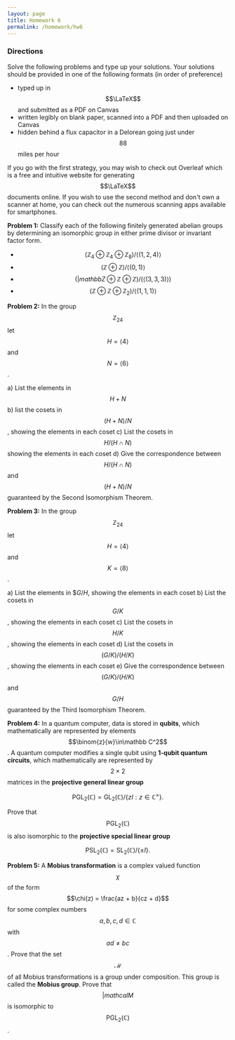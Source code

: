 ```yaml
---
layout: page
title: Homework 6
permalink: /homework/hw6
---
```


### Directions
Solve the following problems and type up your solutions.  Your solutions should be provided in one of the following formats (in order of preference)
* typed up in $$\LaTeX$$ and submitted as a PDF on Canvas
* written legibly on blank paper, scanned into a PDF and then uploaded on Canvas
* hidden behind a flux capacitor in a Delorean going just under $$88$$ miles per hour

If you go with the first strategy, you may wish to check out Overleaf which is a free and intuitive website for generating $$\LaTeX$$ documents online.
If you wish to use the second method and don't own a scanner at home, you can check out the numerous scanning apps available for smartphones.

**Problem 1:** Classify each of the following finitely generated abelian groups by determining an isomorphic group in either prime divisor or invariant factor form.
* $$(\mathbb Z_4\oplus\mathbb Z_4\oplus\mathbb Z_8)/\langle (1,2,4)\rangle$$
* $$(\mathbb Z\oplus\mathbb Z)/\langle (0,1)\rangle$$
* $$(|mathbb Z\oplus \mathbb Z\oplus \mathbb Z)/(\langle (3,3,3)\rangle)$$
* $$(\mathbb Z\oplus\mathbb Z\oplus \mathbb Z_2)/\langle(1,1,1)\rangle$$

**Problem 2:** In the group $$\mathbb Z_{24}$$ let $$H = \langle 4\rangle$$ and $$N = \langle 6\rangle$$.

a) List the elements in $$H+N$$
b) list the cosets in $$(H+N)/N$$, showing the elements in each coset
c) List the cosets in $$H/(H\cap N)$$ showing the elements in each coset
d) Give the correspondence between $$H/(H\cap N)$$ and $$(H+N)/N$$ guaranteed by the Second Isomorphism Theorem.

**Problem 3:** In the group $$\mathbb Z_{24}$$ let $$H = \langle 4\rangle$$ and $$K = \langle 8\rangle$$.

a) List the elements in $$G/H$, showing the elements in each coset
b) List the cosets in $$G/K$$, showing the elements in each coset
c) List the cosets in $$H/K$$, showing the elements in each coset
d) List the cosets in $$(G/K)/(H/K)$$, showing the elements in each coset
e) Give the correspondence between $$(G/K)/(H/K)$$ and $$G/H$$ guaranteed by the Third Isomorphism Theorem.

**Problem 4:** In a quantum computer, data is stored in **qubits**, which mathematically are represented by elements $$\binom{z}{w}\in\mathbb C^2$$.  A quantum computer modifies a single qubit using **1-qubit quantum circuits**, which mathematically are represented by $$2\times 2$$ matrices in the **projective general linear group**

$$\text{PGL}_2(\mathbb C) = \text{GL}_2(\mathbb C)/\{zI: z\in \mathbb C^\times\}.$$

Prove that $$\text{PGL}_2(\mathbb C)$$ is also isomorphic to the **projective special linear group**

$$\text{PSL}_2(\mathbb C) = \text{SL}_2(\mathbb C)/\{\pm I\}.$$

**Problem 5:** A **Mobius transformation** is a complex valued function $$\chi$$ of the form $$\chi(z) = \frac{az + b}{cz + d}$$ for some complex numbers $$a,b,c,d\in\mathbb C$$ with $$ad\neq bc$$.  Prove that the set $$\mathcal M$$ of all Mobius transformations is a group under composition.  This group is called the **Mobius group**.  Prove that $$|mathcal M$$ is isomorphic to $$\text{PGL}_2(\mathbb C)$$.




